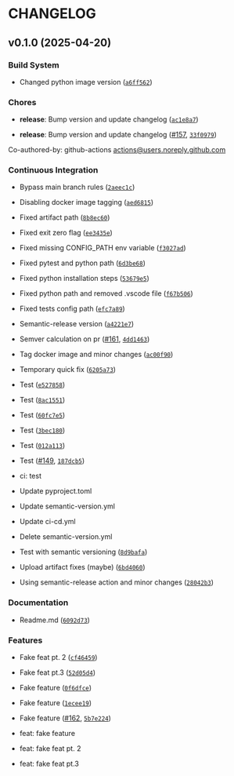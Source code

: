 # CHANGELOG


## v0.1.0 (2025-04-20)

### Build System

- Changed python image version
  ([`a6ff562`](https://github.com/GitGinocchio/GGsBot/commit/a6ff5629f2b9bfe7e4e8f6a6aca51b8d2209a131))

### Chores

- **release**: Bump version and update changelog
  ([`ac1e8a7`](https://github.com/GitGinocchio/GGsBot/commit/ac1e8a7761a4d03b637e391623be490a61f10f62))

- **release**: Bump version and update changelog
  ([#157](https://github.com/GitGinocchio/GGsBot/pull/157),
  [`33f0979`](https://github.com/GitGinocchio/GGsBot/commit/33f0979b6ca495e1a9f1ea3eaf7b56dbca70e2a4))

Co-authored-by: github-actions <actions@users.noreply.github.com>

### Continuous Integration

- Bypass main branch rules
  ([`2aeec1c`](https://github.com/GitGinocchio/GGsBot/commit/2aeec1c675984854616ee96c6ae6ba0bbc93dc09))

- Disabling docker image tagging
  ([`aed6815`](https://github.com/GitGinocchio/GGsBot/commit/aed68151492d6ce43629c328e554c2c15336ece7))

- Fixed artifact path
  ([`8b8ec60`](https://github.com/GitGinocchio/GGsBot/commit/8b8ec60f71ee1cce03b430dad1d9263edefbeac5))

- Fixed exit zero flag
  ([`ee3435e`](https://github.com/GitGinocchio/GGsBot/commit/ee3435ee86ca4e418f30018adefc8573c345b965))

- Fixed missing CONFIG_PATH env variable
  ([`f3027ad`](https://github.com/GitGinocchio/GGsBot/commit/f3027ad1c2f5bfb46ead4e2e36dff70c6600dd34))

- Fixed pytest and python path
  ([`6d3be68`](https://github.com/GitGinocchio/GGsBot/commit/6d3be68cd63b60d6f0f9004a3b6c9f36a0535070))

- Fixed python installation steps
  ([`53679e5`](https://github.com/GitGinocchio/GGsBot/commit/53679e5bcbbfb092557666f110aa76ba9480200b))

- Fixed python path and removed .vscode file
  ([`f67b506`](https://github.com/GitGinocchio/GGsBot/commit/f67b5069500ac4924481718b70aef6580333d899))

- Fixed tests config path
  ([`efc7a89`](https://github.com/GitGinocchio/GGsBot/commit/efc7a899161c6af3d7698b5d2ee865ea44c8d6cf))

- Semantic-release version
  ([`a4221e7`](https://github.com/GitGinocchio/GGsBot/commit/a4221e74c1948c95f2aa8ab48da93132e431a65b))

- Semver calculation on pr ([#161](https://github.com/GitGinocchio/GGsBot/pull/161),
  [`4dd1463`](https://github.com/GitGinocchio/GGsBot/commit/4dd146304409295c5e0f7135e0f1981cedcd4d4a))

- Tag docker image and minor changes
  ([`ac00f90`](https://github.com/GitGinocchio/GGsBot/commit/ac00f90b5099c113dd825002463fc10418d4beb2))

- Temporary quick fix
  ([`6205a73`](https://github.com/GitGinocchio/GGsBot/commit/6205a73e56b4221b10bc612bceed57856024f0a9))

- Test
  ([`e527858`](https://github.com/GitGinocchio/GGsBot/commit/e5278586401b26d8ef6eacaee43ff860714571f3))

- Test
  ([`8ac1551`](https://github.com/GitGinocchio/GGsBot/commit/8ac155180fcb5f5885cfe96275737455a135ca75))

- Test
  ([`60fc7e5`](https://github.com/GitGinocchio/GGsBot/commit/60fc7e5061b4e31719d138146ac77192a8f75d8b))

- Test
  ([`3bec180`](https://github.com/GitGinocchio/GGsBot/commit/3bec180439e29d3833dc3a6c1045b8dd5ae55ec3))

- Test
  ([`012a113`](https://github.com/GitGinocchio/GGsBot/commit/012a1132344a6f1437fbdbf661cc8b89f838fbfc))

- Test ([#149](https://github.com/GitGinocchio/GGsBot/pull/149),
  [`187dcb5`](https://github.com/GitGinocchio/GGsBot/commit/187dcb5d416d83af6bb61d29634bb2c768ab0e81))

* ci: test

* Update pyproject.toml

* Update semantic-version.yml

* Update ci-cd.yml

* Delete semantic-version.yml

- Test with semantic versioning
  ([`8d9bafa`](https://github.com/GitGinocchio/GGsBot/commit/8d9bafac6b926263e75b52d75b261d89a6690bb3))

- Upload artifact fixes (maybe)
  ([`6bd4060`](https://github.com/GitGinocchio/GGsBot/commit/6bd40605554ce11a09f450f33125a4c3cfb7d388))

- Using semantic-release action and minor changes
  ([`28042b3`](https://github.com/GitGinocchio/GGsBot/commit/28042b31448ddde652c3ab5d071767131cda77f0))

### Documentation

- Readme.md
  ([`6092d73`](https://github.com/GitGinocchio/GGsBot/commit/6092d736ebfce0941eb588a02e07ff01733a0dff))

### Features

- Fake feat pt. 2
  ([`cf46459`](https://github.com/GitGinocchio/GGsBot/commit/cf46459a680cc98250b287a01c64b617e3d5c09a))

- Fake feat pt.3
  ([`52d05d4`](https://github.com/GitGinocchio/GGsBot/commit/52d05d4f70a87f734180e2a2eba20732743ac1eb))

- Fake feature
  ([`0f6dfce`](https://github.com/GitGinocchio/GGsBot/commit/0f6dfcee9d200751cbcd7bcc0dd3f8271d48467a))

- Fake feature
  ([`1ecee19`](https://github.com/GitGinocchio/GGsBot/commit/1ecee19f7153281ded829756ee0806399708a93b))

- Fake feature ([#162](https://github.com/GitGinocchio/GGsBot/pull/162),
  [`5b7e224`](https://github.com/GitGinocchio/GGsBot/commit/5b7e22499a992f5e7008091d3fca515231890b2e))

* feat: fake feature

* feat: fake feat pt. 2

* feat: fake feat pt.3
